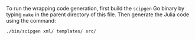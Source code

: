 To run the wrapping code generation, first build the `scipgen` Go binary by typing `make` in the parent directory of this file. Then generate the Julia code using the command:

```
./bin/scipgen xml/ templates/ src/
```
